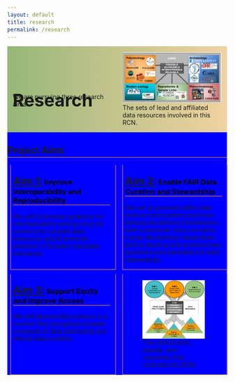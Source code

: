 ```yaml
---
layout: default
title: research
permalink: /research
---
```

<style>

div.text-block-main {
  display: grid;
  grid-template-rows: auto auto auto;
  margin-right:0px;
  padding-bottom:0px;
  }
div.text-block-right {
  margin-right:0px;
  padding-right:0px;
  width:100%;
  padding-left:0px;
  }
#stakes {
  margin-left: 0px;
  margin-right: 0px;
  }
  h3 {
  color: #000;
  }
  
  #aimses {
  /**
   * User input values.
   */
  --grid-layout-gap: 10px;
  --grid-column-count: 4;
  --grid-item--min-width: 220px;

  /**
   * Calculated values.
   */
  --gap-count: calc(var(--grid-column-count) - 1);
  --total-gap-width: calc(var(--gap-count) * var(--grid-layout-gap));
  --grid-item--max-width: calc((100% - var(--total-gap-width)) / var(--grid-column-count));

  display: grid;
  grid-template-columns: repeat(auto-fill, minmax(max(var(--grid-item--min-width), var(--grid-item--max-width)), 1fr));
  grid-gap: var(--grid-layout-gap);
}
  
 @media print, screen and (max-width: 480px) {
  #stakes, #describe {
    width:200px;
     }
  #headingblock {
    justify-content: left;
    justify-items: center;
     }
  #heading-left, #heading-image, #stakes {
    justify-content: left;
    /* justify-items: center; */
    justify-self: center;
   }
  #heading-image {
    padding-top:0px;
   }
  
  #stakes {
  text-align: center;
  display: block;
  margin-left: auto;
  margin-right: auto;
   }
  #heading-left {
  padding-bottom:0px;
  display: block;
  margin-left: auto;
  margin-right: auto;
  }
  }
  
</style>

<div class="text-block-main" style="display:grid;grid-template-rows:auto auto;margin:0;padding-left:0;width:100%;" id="block1">
  <div class="text-block-right" style="display:grid;grid-template-columns:repeat(auto-fit, minmax(200px, 1fr));background-image:linear-gradient(to left, #f0d2a1, #97b779);padding:0;" id="headingblock">
    <div class="text-block-right" style="display:grid;grid-template-rows:40px auto;background-color:transparent;padding-left:5%;align-content:center;width:95%;" id="heading-left">
      <h1 style="font-size:40px;height:40px;align-self:start;">Research</h1>
      <p style="align-self:start;padding-top:10px;" id="describe">We are pursuing three research aims.</p>
    </div>
    <div class="text-block-right" style="background-color:transparent;padding-left:0;float:right;justify-self:end;max-width:460px; margin-right:5%; margin-left: 5%; width: 90%;" id="heading-image">
      <figure id="stakes">
        <img src="./images/fairos-stakeholders.jpg" alt="Stakeholders" style="width=100%;">
        <figcaption>The sets of lead and affiliated data resources involved in this RCN. </figcaption>
      </figure>
    </div>
  </div>
  
  <div class="text-block-right" style="display:grid;grid-template-rows:auto auto;background-color:blue;padding:0px;" id="meatblock">
    <div class="text-block-right" style="display:grid;grid-template-columns:auto;padding:0px;" id="aims-title">
      <h2 style="margin-bottom:0px;padding-bottom:3px;border-bottom: 1px solid #ec970b;">Project Aims</h2>
    </div>
    <div class="text-block-right" style="display:grid;justify-content:space-around;justify-items: space-around; padding-top:17px;margin-right:0px;" id="aimses">
      <div class="text-block-right" style="max-width:500px;padding-left:0px;padding-top:0px;padding-bottom:0px;padding-right:5%; border-bottom: 1px solid #ec970b; border-right: 1px solid #ec970b; margin-left:3%; border-left: 1px solid #ec970b; width:90%; padding-left:2%;">
        <h3 style="border-bottom: 1px solid #ec970b;"> <a href="https://hoffmanick.github.io/fairos/aim1" style="font-size:1.4em">Aim 1:</a> Improve Interoperability and Reproducibility </h3>
        <p> We will a) develop guidance for interoperability among long-tail community-curated data resources and
        b) promote adoption of broader metadata standards. </p>
      </div>
      <div class="text-block-right" style="max-width:500px;padding-left:0px;padding-top:0px;padding-bottom:0px;padding-right:5%; border-bottom: 1px solid #ec970b; border-right: 1px solid #ec970b; margin-left:3%; border-left: 1px solid #ec970b; width:90%; padding-left:2%;">
        <h3 style="border-bottom: 1px solid #ec970b;"> <a href="https://hoffmanick.github.io/fairos/aim2" style="font-size:1.4em">Aim 2:</a> Enable FAIR Data Curation and Stewardship </h3>
        <p>  We will a) promote better data science and curation practices among disciplinary practitioners, with a particular focus on    early-career disciplinary         researchers and b) develop and promote best practices and standards for data stewardship. </p>
      </div>
      <div class="text-block-right" style="max-width:500px;padding-left:0px;padding-top:0px;padding-bottom:0px;padding-right:5%; border-bottom: 1px solid #ec970b; border-right: 1px solid #ec970b; margin-left:3%; border-left: 1px solid #ec970b; width:90%; padding-left:2%;">
        <h3 style="border-bottom: 1px solid #ec970b;"> <a href="https://hoffmanick.github.io/fairos/aim3" style="font-size:1.4em">Aim 3:</a> Support Equity and Improve Access </h3>
        <p> We will democratize science in a manner that recognizes broader concepts of data ownership and ethical data curation. </p>
      </div>
      <div class="text-block-right" style="max-width:500px;padding-left:0px;padding-top:0px;padding-bottom:0px;padding-right:5%; border-bottom: 1px solid #ec970b; border-right: 1px solid #ec970b; margin-left:3%; border-left: 1px solid #ec970b; width:90%; padding-left:2%;">
        <figure>
          <img src="./images/rcn_aims.png" alt="goals" style="display:block" align="absbottom">
          <figcaption>The central aims, people, and outcomes that motivate this RCN. </figcaption>
        </figure>
       </div>
    </div>
</div>
